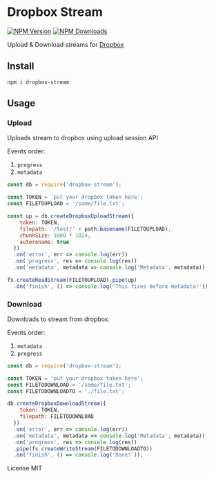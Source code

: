 # Dropbox Stream

[![NPM Version](https://img.shields.io/npm/v/dropbox-stream.svg?style=flat-square)](https://www.npmjs.com/package/dropbox-stream)
[![NPM Downloads](https://img.shields.io/npm/dt/dropbox-stream.svg?style=flat-square)](https://www.npmjs.com/package/dropbox-stream)

Upload & Download streams for [Dropbox](https://dropbox.com)

## Install

`npm i dropbox-stream`

## Usage

### Upload

Uploads stream to dropbox using upload session API

Events order:

  1. `progress`
  2. `metadata`


```js
const db = require('dropbox-stream');

const TOKEN = 'put your dropbox token here';
const FILETOUPLOAD = '/some/file.txt';

const up = db.createDropboxUploadStream({
    token: TOKEN,
    filepath: '/test/' + path.basename(FILETOUPLOAD),
    chunkSize: 1000 * 1024,
    autorename: true
  })
  .on('error', err => console.log(err))
  .on('progress', res => console.log(res))
  .on('metadata', metadata => console.log('Metadata', metadata))

fs.createReadStream(FILETOUPLOAD).pipe(up)
  .on('finish', () => console.log('This fires before metadata!'))

```

### Download

Downloads to stream from dropbox.

Events order:

  1. `metadata`
  2. `progress`


```js
const db = require('dropbox-stream');

const TOKEN = 'put your dropbox token here';
const FILETODOWNLOAD = '/some/file.txt';
const FILETODOWNLOADTO = './file.txt';

db.createDropboxDownloadStream({
    token: TOKEN,
    filepath: FILETODOWNLOAD
  })
  .on('error', err => console.log(err))
  .on('metadata', metadata => console.log('Metadata', metadata))
  .on('progress', res => console.log(res))
  .pipe(fs.createWriteStream(FILETODOWNLOADTO))
  .on('finish', () => console.log('Done!'));

```

License MIT

